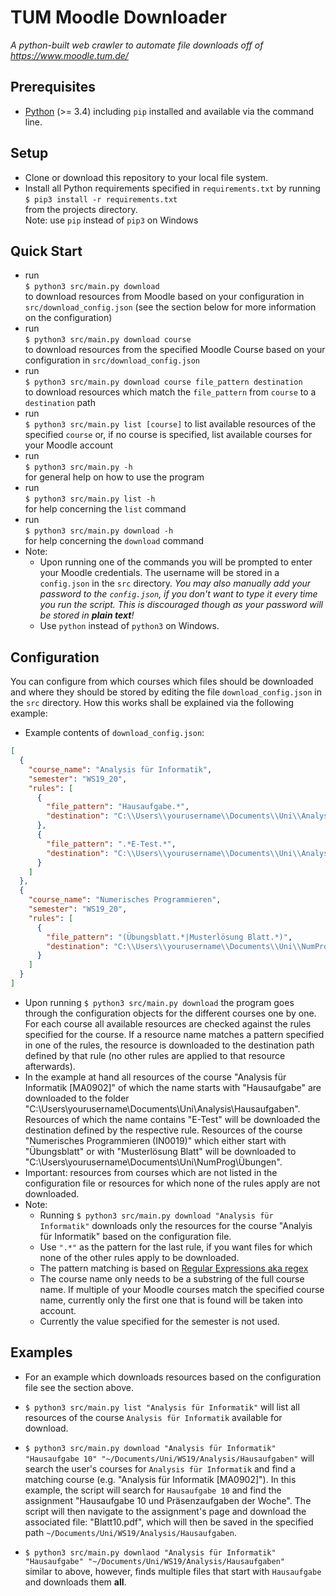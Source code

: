 # TUM Moodle Downloader
*A python-built web crawler to automate file downloads off of
https://www.moodle.tum.de/*

Prerequisites
---
* [Python](https://www.python.org/) (>= 3.4) including `pip` installed and available via the command line.

Setup
---
* Clone or download this repository to your local file system.
* Install all Python requirements specified in `requirements.txt` by running  
`$ pip3 install -r requirements.txt`  
from the projects directory.  
Note: use `pip` instead of `pip3` on Windows

Quick Start
---
* run  
`$ python3 src/main.py download`  
to download resources from Moodle based on 
your configuration in `src/download_config.json` 
(see the section below for more information on the configuration)
* run  
`$ python3 src/main.py download course`  
to download resources from the specified Moodle Course based on 
your configuration in `src/download_config.json`
* run  
`$ python3 src/main.py download course file_pattern destination`  
to
download resources which match the `file_pattern` from `course` to a `destination` path
* run  
`$ python3 src/main.py list [course]`
to list available resources of the specified `course` or, if no course is specified, list available courses for your
Moodle account
* run  
`$ python3 src/main.py -h`  
for general help on how to use the program
* run  
`$ python3 src/main.py list -h`  
for help concerning the `list` command
* run  
`$ python3 src/main.py download -h`  
for help concerning the `download` command
* Note:
    * Upon running one of the commands you will be prompted to enter your Moodle credentials.
    The username will be stored in a `config.json` in the `src` directory.
    _You may also manually add your password to the `config.json`, 
    if you don't want to type it every time you run the script.
    This is discouraged though as your password will be stored in **plain text**!_
    * Use `python` instead of `python3` on Windows.

Configuration
---
You can configure from which courses which files should be downloaded and
where they should be stored by editing the file `download_config.json` in the `src` directory. 
How this works shall be explained via the following example:
* Example contents of `download_config.json`:
```json
[
  {
    "course_name": "Analysis für Informatik",
    "semester": "WS19_20",
    "rules": [
      {
        "file_pattern": "Hausaufgabe.*",
        "destination": "C:\\Users\\yourusername\\Documents\\Uni\\Analysis\\Hausaufgaben"
      },
      {
        "file_pattern": ".*E-Test.*",
        "destination": "C:\\Users\\yourusername\\Documents\\Uni\\Analysis\\E-Tests"
      }
    ]
  },
  {
    "course_name": "Numerisches Programmieren",
    "semester": "WS19_20",
    "rules": [
      {
        "file_pattern": "(Übungsblatt.*|Musterlösung Blatt.*)",
        "destination": "C:\\Users\\yourusername\\Documents\\Uni\\NumProg\\Übungen\\"
      }
    ]
  }
]
```
* Upon running `$ python3 src/main.py download` the program goes through the configuration objects for the different
courses one by one. For each course all available resources are checked against the rules specified for the course. 
If a resource name matches a pattern specified in one of the rules, the resource is downloaded to the destination path
defined by that rule (no other rules are applied to that resource afterwards). 
* In the example at hand all resources of the course "Analysis für Informatik [MA0902]" of which the name starts with 
"Hausaufgabe" are downloaded to the folder "C:\Users\yourusername\Documents\Uni\Analysis\Hausaufgaben". 
Resources of which the name contains "E-Test" will be downloaded the destination defined by the respective rule.
Resources of the course "Numerisches Programmieren (IN0019)" which either start with "Übungsblatt" 
or with "Musterlösung Blatt" will be downloaded to "C:\Users\yourusername\Documents\Uni\NumProg\Übungen".
* Important: resources from courses which are not listed in the configuration file or resources for which none of the
rules apply are not downloaded.
* Note:
    * Running `$ python3 src/main.py download "Analysis für Informatik"` downloads only the resources for the course
    "Analyis für Informatik" based on the configuration file.
    * Use `".*"` as the pattern for the last rule, if you want files for which none of the other rules apply to be
    downloaded.
    * The pattern matching is based on [Regular Expressions aka regex](https://en.wikipedia.org/wiki/Regular_expression)
    * The course name only needs to be a substring of the full course name. If multiple of your Moodle courses match the
    specified course name, currently only the first one that is found will be taken into account.
    * Currently the value specified for the semester is not used.


Examples
---
* For an example which downloads resources based on the configuration file see the section above.
* `$ python3 src/main.py list "Analysis für Informatik"` 
will list all resources of the course `Analysis für Informatik` available for download.

* `$ python3 src/main.py download "Analysis für Informatik" "Hausaufgabe 10" "~/Documents/Uni/WS19/Analysis/Hausaufgaben"` 
will search the user's courses for `Analysis für Informatik`
and find a matching course (e.g. "Analysis für Informatik [MA0902]"). In this example, the script
will search for `Hausaufgabe 10` and find the assignment "Hausaufgabe 10 und Präsenzaufgaben der Woche".
The script will then navigate to the assignment's page and download the associated file: "Blatt10.pdf", which
will then be saved in the specified path `~/Documents/Uni/WS19/Analysis/Hausaufgaben`.

* `$ python3 src/main.py downlaod "Analysis für Informatik" "Hausaufgabe" "~/Documents/Uni/WS19/Analysis/Hausaufgaben"`  
similar to above, however, finds multiple files that start with `Hausaufgabe` and downloads
them **all**.
